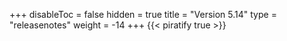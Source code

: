 +++
disableToc = false
hidden = true
title = "Version 5.14"
type = "releasenotes"
weight = -14
+++
{{< piratify true >}}
